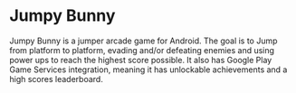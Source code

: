 # Jumpy Bunny
Jumpy Bunny is a jumper arcade game for Android. The goal is to Jump from platform to platform, evading and/or defeating enemies and using power ups to reach the highest score possible. It also has Google Play Game Services integration, meaning it has unlockable achievements and a high scores leaderboard.
